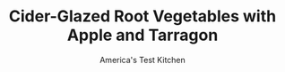 ---
layout: ../../layouts/MarkdownPostLayout.astro
title: Cider-Glazed Root Vegetables with Apple and Tarragon
author: America's Test Kitchen
pubDate: 2023-03-15
description: "To brighten up the flavors of fall vegetables, we gave them a stiff shot of hard cider."
image_url: https://res.cloudinary.com/hksqkdlah/image/upload/ar_1:1,c_fill,dpr_2.0,f_auto,fl_lossy.progressive.strip_profile,g_faces:auto,q_auto:low,w_344/21959_sfs-cider-glazed-root-vegetables-4
tags: ["Side Dishes","Vegetables"]
calories: 1606
protein: 2
carbohydrates: 30
fats: 
fiber: 6
ingredients: ["4 tablespoons, unsalted butter","1 pound, carrots, peeled and cut into 1/2-inch pieces","12 ounces, parsnips, peeled and cut 3/4-inch pieces","12 ounces, turnips, peeled and cut into 3/4-inch pieces","3 , shallots, peeled and halved","2 1/2 cups, hard cider","3 tablespoons, sugar",", Salt and pepper","1 , Granny Smith apple, cored and cut into 1/2-inch pieces","2 tablespoons chopped, fresh tarragon","2 teaspoons, cider vinegar"]
serves: 8
time: "55 minutes"
instructions: ["Melt 1 tablespoon butter in 12-inch skillet over medium-high heat. Add carrots, parsnips, turnips, and shallots and cook until lightly browned, about 5 minutes. Add cider, sugar, 1 1/2 teaspoons salt, and remaining 3 tablespoons butter and bring to boil. Reduce heat to medium-low, cover, and cook until vegetables are just tender, 7 to 10 minutes, stirring occasionally.","Uncover, increase heat to medium, and cook until vegetables are fully tender, about 13 minutes, stirring occasionally. Stir in apple and continue to cook until cider is syrupy and apple is just tender, about 2 minutes longer. Off heat, stir in tarragon and vinegar. Season with salt and pepper to taste. Transfer to serving dish and pour any remaining glaze over vegetables. Serve."]
nutrition: ["575 mg Potassium","92 mg Phosphorus","71 mg Calcium","1 mg Iron","37 mg Magnesium","638 mg Sodium","6 g Fat","1 mg Niacin (B3)","1 g Monounsaturated","21 mg Vitamin C","15 mg Cholesterol","3 g Saturated","6 g Fiber","60 µg Folate (food)","14 g Sugars","19 µg Vitamin K","230 g Water","30 g Carbs","59 µg Folate equivalent (total)","2 g Protein","1 mg Vitamin E","524 µg Vitamin A","200 kcal Energy","4 g Sugars, added","1606 calories"]
notes: "If you prefer to use an equal amount of nonalcoholic sparkling or regular cider, reduce the sugar to 1 tablespoon. The apple should be left unpeeled."
---
